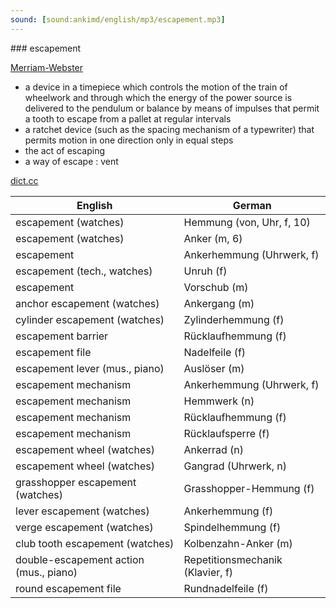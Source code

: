 ```yaml
---
sound: [sound:ankimd/english/mp3/escapement.mp3]
---
```


\### escapement

[Merriam-Webster](https://www.merriam-webster.com/dictionary/escapement)

- a device in a timepiece which controls the motion of the train of wheelwork and through which the energy of the power source is delivered to the pendulum or balance by means of impulses that permit a tooth to escape from a pallet at regular intervals
- a ratchet device (such as the spacing mechanism of a typewriter) that permits motion in one direction only in equal steps
- the act of escaping
- a way of escape : vent

[dict.cc](https://www.dict.cc/escapement)

| English        | German       |
| -------------- | ------------ |
| escapement (watches) | Hemmung (von, Uhr, f, 10) |
| escapement (watches) | Anker (m, 6) |
| escapement | Ankerhemmung (Uhrwerk, f) |
| escapement (tech., watches) | Unruh (f) |
| escapement | Vorschub (m) |
| anchor escapement (watches) | Ankergang (m) |
| cylinder escapement (watches) | Zylinderhemmung (f) |
| escapement barrier | Rücklaufhemmung (f) |
| escapement file | Nadelfeile (f) |
| escapement lever (mus., piano) | Auslöser (m) |
| escapement mechanism | Ankerhemmung (Uhrwerk, f) |
| escapement mechanism | Hemmwerk (n) |
| escapement mechanism | Rücklaufhemmung (f) |
| escapement mechanism | Rücklaufsperre (f) |
| escapement wheel (watches) | Ankerrad (n) |
| escapement wheel (watches) | Gangrad (Uhrwerk, n) |
| grasshopper escapement (watches) | Grasshopper-Hemmung (f) |
| lever escapement (watches) | Ankerhemmung (f) |
| verge escapement (watches) | Spindelhemmung (f) |
| club tooth escapement (watches) | Kolbenzahn-Anker (m) |
| double-escapement action (mus., piano) | Repetitionsmechanik (Klavier, f) |
| round escapement file | Rundnadelfeile (f) |
